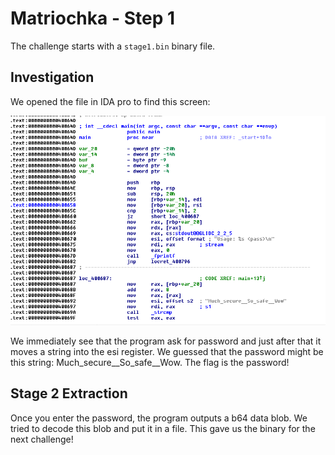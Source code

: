 # Matriochka - Step 1
The challenge starts with a `stage1.bin` binary file.

## Investigation
We opened the file in IDA pro to find this screen:

![IDA Pro screen](idascreen.png)

We immediately see that the program ask for password and just after that
it moves a string into the esi register.
We guessed that the password might be this string: Much_secure__So_safe__Wow.
The flag is the password!

## Stage 2 Extraction
Once you enter the password, the program outputs a b64 data blob. We tried to decode this blob and put it in a file.
This gave us the binary for the next challenge!